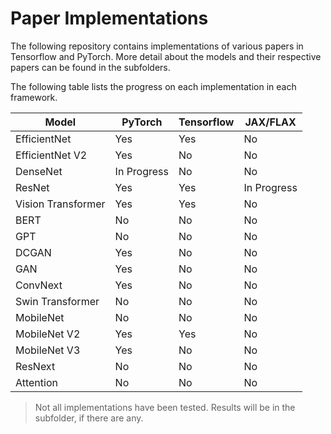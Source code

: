 # Paper Implementations

The following repository contains implementations of various papers in Tensorflow and PyTorch. More detail about the models and their respective papers can be found in the subfolders. 

The following table lists the progress on each implementation in each framework.


| Model | PyTorch | Tensorflow | JAX/FLAX |
|---|---|---|---|
| EfficientNet | Yes | Yes | No |
| EfficientNet V2 | Yes | No | No |
| DenseNet | In Progress | No | No |
| ResNet | Yes | Yes | In Progress |
| Vision Transformer | Yes | Yes | No |
| BERT | No | No | No |
| GPT | No | No | No |
| DCGAN | Yes | No | No |
| GAN | Yes | No | No |
| ConvNext | Yes | No | No |
| Swin Transformer | No | No | No |
| MobileNet | No | No | No |
| MobileNet V2 | Yes | Yes | No |
| MobileNet V3 | Yes | No | No |
| ResNext | No | No | No |
| Attention | No | No | No |

> Not all implementations have been tested. Results will be in the subfolder, if there are any. 